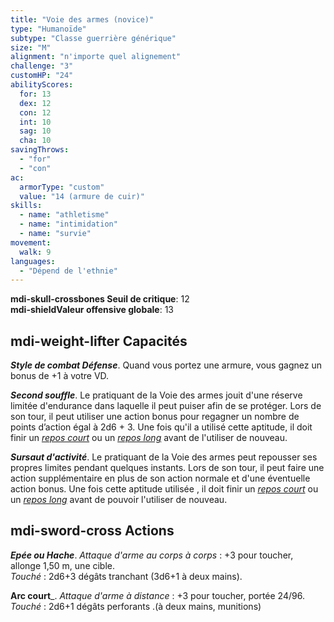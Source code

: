```yaml
---
title: "Voie des armes (novice)"
type: "Humanoïde"
subtype: "Classe guerrière générique"
size: "M"
alignment: "n'importe quel alignement"
challenge: "3"
customHP: "24"
abilityScores:
  for: 13
  dex: 12
  con: 12
  int: 10
  sag: 10
  cha: 10
savingThrows:
  - "for"
  - "con"
ac:
  armorType: "custom"
  value: "14 (armure de cuir)"
skills:
  - name: "athletisme"
  - name: "intimidation"
  - name: "survie"
movement:
  walk: 9
languages:
  - "Dépend de l'ethnie"
---
```

**<v-icon>mdi-skull-crossbones</v-icon> Seuil de critique**: 12      
**<v-icon>mdi-shield</v-icon>Valeur offensive globale**: 13     
## <v-icon>mdi-weight-lifter</v-icon> Capacités

_**Style de combat Défense**_. Quand vous portez une armure, vous gagnez un bonus de +1 à votre VD.  

_**Second souffle**_.
Le pratiquant de la Voie des armes jouit d'une réserve limitée d'endurance dans laquelle il peut puiser afin de se protéger. Lors de son tour, il peut utiliser une action bonus pour regagner un nombre de points d’action égal à 2d6 + 3. Une fois qu'il a  utilisé cette aptitude, il doit finir un [_repos court_](/gerer-la-sante-du-personnage/#repos-court) ou un [_repos long_](/gerer-la-sante-du-personnage/#repos-long) avant de l'utiliser de nouveau.   

_**Sursaut d'activité**_.
Le pratiquant de la Voie des armes peut repousser ses propres limites pendant quelques instants. Lors de son tour, il peut faire une action supplémentaire en plus de son action normale et d'une éventuelle action bonus. Une fois cette aptitude utilisée , il doit finir un [_repos court_](/gerer-la-sante-du-personnage/#repos-court) ou un [_repos long_](/gerer-la-sante-du-personnage/#repos-long) avant de pouvoir l'utiliser de nouveau.  

## <v-icon>mdi-sword-cross</v-icon> Actions
_**Epée ou Hache**_. _Attaque d'arme au corps à corps_ : +3 pour toucher, allonge 1,50 m, une cible.  
_Touché_ : 2d6+3 dégâts tranchant (3d6+1 à deux mains).  

**Arc court**_. _Attaque d'arme à distance_ : +3 pour toucher, portée 24/96.  
_Touché_ : 2d6+1 dégâts perforants .(à deux mains, munitions)
